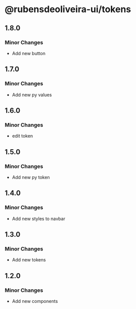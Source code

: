 # @rubensdeoliveira-ui/tokens

## 1.8.0

### Minor Changes

- Add new button

## 1.7.0

### Minor Changes

- Add new py values

## 1.6.0

### Minor Changes

- edit token

## 1.5.0

### Minor Changes

- Add new py token

## 1.4.0

### Minor Changes

- Add new styles to navbar

## 1.3.0

### Minor Changes

- Add new tokens

## 1.2.0

### Minor Changes

- Add new components
